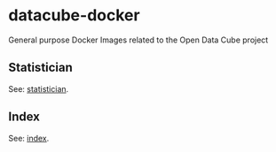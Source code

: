 # datacube-docker

General purpose Docker Images related to the Open Data Cube project

## Statistician

See: [statistician](statistician.md).

## Index

See: [index](index.md).
